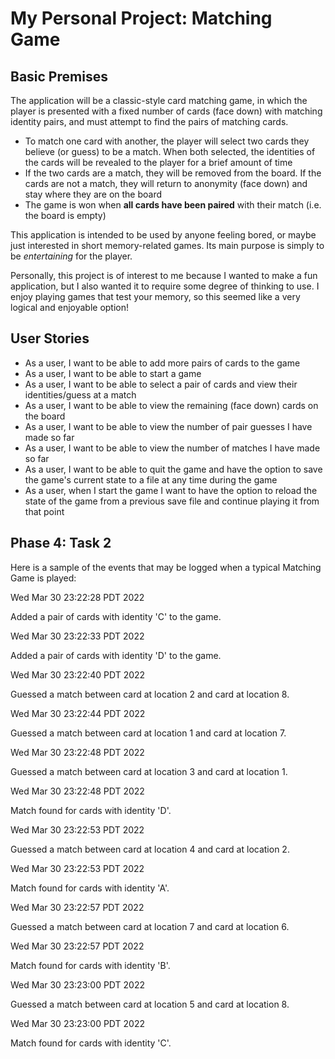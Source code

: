 # My Personal Project: Matching Game

## Basic Premises

The application will be a classic-style card matching game, in which the player is presented with a fixed number of cards (face down) with matching identity pairs, and must attempt to find the pairs of matching cards. 
- To match one card with another, the player will select two cards they believe (or guess) to be a match. When both selected, the identities of the cards will be revealed to the player for a brief amount of time
- If the two cards are a match, they will be removed from the board. If the cards are not a match, they will return to anonymity (face down) and stay where they are on the board
- The game is won when **all cards have been paired** with their match (i.e. the board is empty)

This application is intended to be used by anyone feeling bored, or maybe just interested in short memory-related games. Its main purpose is simply to be *entertaining* for the player.

Personally, this project is of interest to me because I wanted to make a fun application, but I also wanted it to require some degree of thinking to use. I enjoy playing games that test your memory, so this seemed like a very logical and enjoyable option!

## User Stories

- As a user, I want to be able to add more pairs of cards to the game
- As a user, I want to be able to start a game
- As a user, I want to be able to select a pair of cards and view their identities/guess at a match
- As a user, I want to be able to view the remaining (face down) cards on the board
- As a user, I want to be able to view the number of pair guesses I have made so far
- As a user, I want to be able to view the number of matches I have made so far
- As a user, I want to be able to quit the game and have the option to save the game's current state to a file at any time during the game
- As a user, when I start the game I want to have the option to reload the state of the game from a previous save file and continue playing it from that point
 

## Phase 4: Task 2

Here is a sample of the events that may be logged when a typical Matching Game is played:

Wed Mar 30 23:22:28 PDT 2022

Added a pair of cards with identity 'C' to the game.

Wed Mar 30 23:22:33 PDT 2022

Added a pair of cards with identity 'D' to the game.

Wed Mar 30 23:22:40 PDT 2022

Guessed a match between card at location 2 and card at location 8.

Wed Mar 30 23:22:44 PDT 2022

Guessed a match between card at location 1 and card at location 7.

Wed Mar 30 23:22:48 PDT 2022

Guessed a match between card at location 3 and card at location 1.

Wed Mar 30 23:22:48 PDT 2022

Match found for cards with identity 'D'.

Wed Mar 30 23:22:53 PDT 2022

Guessed a match between card at location 4 and card at location 2.

Wed Mar 30 23:22:53 PDT 2022

Match found for cards with identity 'A'.

Wed Mar 30 23:22:57 PDT 2022

Guessed a match between card at location 7 and card at location 6.

Wed Mar 30 23:22:57 PDT 2022

Match found for cards with identity 'B'.

Wed Mar 30 23:23:00 PDT 2022

Guessed a match between card at location 5 and card at location 8.

Wed Mar 30 23:23:00 PDT 2022

Match found for cards with identity 'C'.